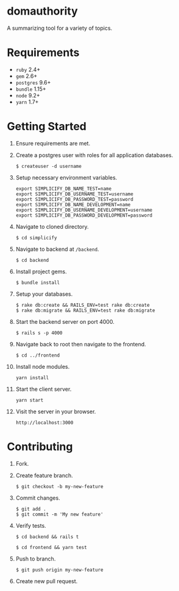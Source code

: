 # domauthority

A summarizing tool for a variety of topics.

# Requirements

* `ruby` 2.4+
* `gem` 2.6+
* `postgres` 9.6+
* `bundle` 1.15+
* `node` 9.2+
* `yarn` 1.7+

# Getting Started

1. Ensure requirements are met.
2. Create a postgres user with roles for all application databases.

    ```$ createuser -d username```

3. Setup necessary environment variables.

    ```
    export SIMPLICIFY_DB_NAME_TEST=name
    export SIMPLICIFY_DB_USERNAME_TEST=username
    export SIMPLICIFY_DB_PASSWORD_TEST=password
    export SIMPLICIFY_DB_NAME_DEVELOPMENT=name
    export SIMPLICIFY_DB_USERNAME_DEVELOPMENT=username
    export SIMPLICIFY_DB_PASSWORD_DEVELOPMENT=password
    ```

4. Navigate to cloned directory.

    ```$ cd simplicify```

5. Navigate to backend at `/backend`.

    ```$ cd backend```

6. Install project gems.

    ```$ bundle install```

7. Setup your databases.

    ```
    $ rake db:create && RAILS_ENV=test rake db:create
    $ rake db:migrate && RAILS_ENV=test rake db:migrate
    ```

8. Start the backend server on port 4000.

    ```$ rails s -p 4000```

9. Navigate back to root then navigate to the frontend.

    ```$ cd ../frontend```

10. Install node modules.

    ```yarn install```

11. Start the client server.

    ```yarn start```

12. Visit the server in your browser.

    ```http://localhost:3000```

# Contributing

1. Fork.
2. Create feature branch.

    ```$ git checkout -b my-new-feature```

3. Commit changes.

    ```
    $ git add .
    $ git commit -m 'My new feature'
    ```

4. Verify tests.

    ```$ cd backend && rails t```

    ```$ cd frontend && yarn test```

5. Push to branch.

    ```$ git push origin my-new-feature```

6. Create new pull request.
